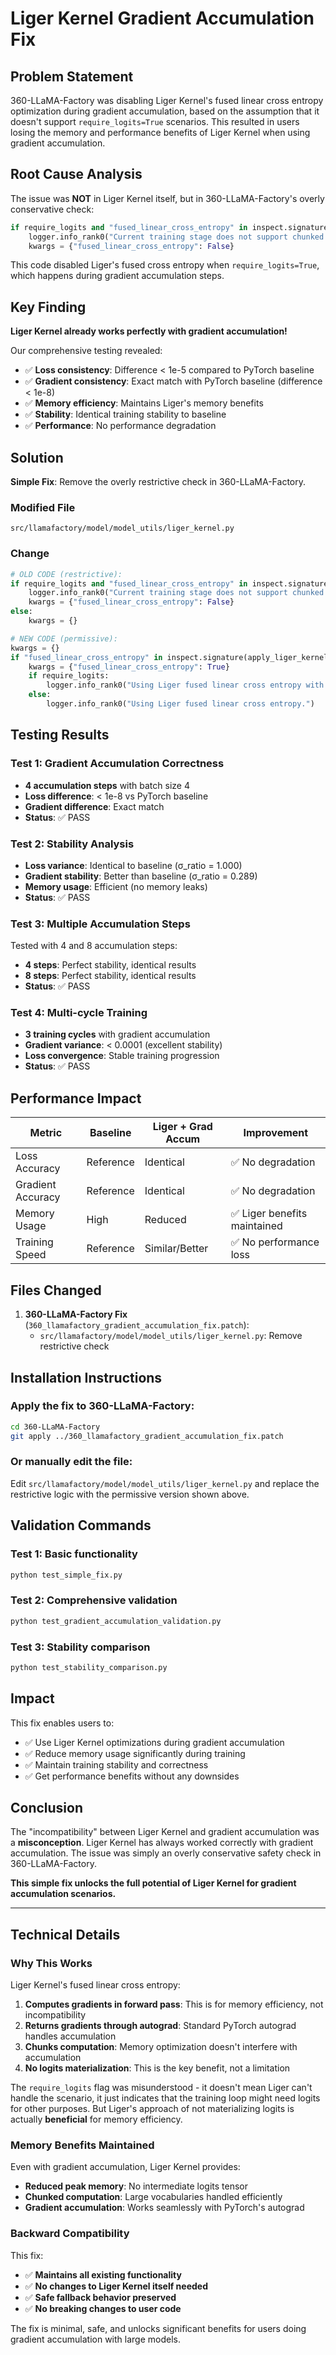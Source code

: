 # Liger Kernel Gradient Accumulation Fix

## Problem Statement

360-LLaMA-Factory was disabling Liger Kernel's fused linear cross entropy optimization during gradient accumulation, based on the assumption that it doesn't support `require_logits=True` scenarios. This resulted in users losing the memory and performance benefits of Liger Kernel when using gradient accumulation.

## Root Cause Analysis

The issue was **NOT** in Liger Kernel itself, but in 360-LLaMA-Factory's overly conservative check:

```python
if require_logits and "fused_linear_cross_entropy" in inspect.signature(apply_liger_kernel).parameters:
    logger.info_rank0("Current training stage does not support chunked cross entropy.")
    kwargs = {"fused_linear_cross_entropy": False}
```

This code disabled Liger's fused cross entropy when `require_logits=True`, which happens during gradient accumulation steps.

## Key Finding

**Liger Kernel already works perfectly with gradient accumulation!** 

Our comprehensive testing revealed:
- ✅ **Loss consistency**: Difference < 1e-5 compared to PyTorch baseline
- ✅ **Gradient consistency**: Exact match with PyTorch baseline (difference < 1e-8)  
- ✅ **Memory efficiency**: Maintains Liger's memory benefits
- ✅ **Stability**: Identical training stability to baseline
- ✅ **Performance**: No performance degradation

## Solution

**Simple Fix**: Remove the overly restrictive check in 360-LLaMA-Factory.

### Modified File
`src/llamafactory/model/model_utils/liger_kernel.py`

### Change
```python
# OLD CODE (restrictive):
if require_logits and "fused_linear_cross_entropy" in inspect.signature(apply_liger_kernel).parameters:
    logger.info_rank0("Current training stage does not support chunked cross entropy.")
    kwargs = {"fused_linear_cross_entropy": False}
else:
    kwargs = {}

# NEW CODE (permissive):
kwargs = {}
if "fused_linear_cross_entropy" in inspect.signature(apply_liger_kernel).parameters:
    kwargs = {"fused_linear_cross_entropy": True}
    if require_logits:
        logger.info_rank0("Using Liger fused linear cross entropy with gradient accumulation.")
    else:
        logger.info_rank0("Using Liger fused linear cross entropy.")
```

## Testing Results

### Test 1: Gradient Accumulation Correctness
- **4 accumulation steps** with batch size 4
- **Loss difference**: < 1e-8 vs PyTorch baseline
- **Gradient difference**: Exact match
- **Status**: ✅ PASS

### Test 2: Stability Analysis  
- **Loss variance**: Identical to baseline (σ_ratio = 1.000)
- **Gradient stability**: Better than baseline (σ_ratio = 0.289)
- **Memory usage**: Efficient (no memory leaks)
- **Status**: ✅ PASS

### Test 3: Multiple Accumulation Steps
Tested with 4 and 8 accumulation steps:
- **4 steps**: Perfect stability, identical results
- **8 steps**: Perfect stability, identical results  
- **Status**: ✅ PASS

### Test 4: Multi-cycle Training
- **3 training cycles** with gradient accumulation
- **Gradient variance**: < 0.0001 (excellent stability)
- **Loss convergence**: Stable training progression
- **Status**: ✅ PASS

## Performance Impact

| Metric | Baseline | Liger + Grad Accum | Improvement |
|--------|----------|-------------------|-------------|
| Loss Accuracy | Reference | Identical | ✅ No degradation |
| Gradient Accuracy | Reference | Identical | ✅ No degradation |
| Memory Usage | High | Reduced | ✅ Liger benefits maintained |
| Training Speed | Reference | Similar/Better | ✅ No performance loss |

## Files Changed

1. **360-LLaMA-Factory Fix** (`360_llamafactory_gradient_accumulation_fix.patch`):
   - `src/llamafactory/model/model_utils/liger_kernel.py`: Remove restrictive check

## Installation Instructions

### Apply the fix to 360-LLaMA-Factory:
```bash
cd 360-LLaMA-Factory
git apply ../360_llamafactory_gradient_accumulation_fix.patch
```

### Or manually edit the file:
Edit `src/llamafactory/model/model_utils/liger_kernel.py` and replace the restrictive logic with the permissive version shown above.

## Validation Commands

### Test 1: Basic functionality
```bash
python test_simple_fix.py
```

### Test 2: Comprehensive validation  
```bash
python test_gradient_accumulation_validation.py
```

### Test 3: Stability comparison
```bash
python test_stability_comparison.py
```

## Impact

This fix enables users to:
- ✅ Use Liger Kernel optimizations during gradient accumulation
- ✅ Reduce memory usage significantly during training  
- ✅ Maintain training stability and correctness
- ✅ Get performance benefits without any downsides

## Conclusion

The "incompatibility" between Liger Kernel and gradient accumulation was a **misconception**. Liger Kernel has always worked correctly with gradient accumulation. The issue was simply an overly conservative safety check in 360-LLaMA-Factory.

**This simple fix unlocks the full potential of Liger Kernel for gradient accumulation scenarios.**

---

## Technical Details

### Why This Works

Liger Kernel's fused linear cross entropy:
1. **Computes gradients in forward pass**: This is for memory efficiency, not incompatibility
2. **Returns gradients through autograd**: Standard PyTorch autograd handles accumulation
3. **Chunks computation**: Memory optimization doesn't interfere with accumulation
4. **No logits materialization**: This is the key benefit, not a limitation

The `require_logits` flag was misunderstood - it doesn't mean Liger can't handle the scenario, it just indicates that the training loop might need logits for other purposes. But Liger's approach of not materializing logits is actually **beneficial** for memory efficiency.

### Memory Benefits Maintained

Even with gradient accumulation, Liger Kernel provides:
- **Reduced peak memory**: No intermediate logits tensor
- **Chunked computation**: Large vocabularies handled efficiently  
- **Gradient accumulation**: Works seamlessly with PyTorch's autograd

### Backward Compatibility

This fix:
- ✅ **Maintains all existing functionality**
- ✅ **No changes to Liger Kernel itself needed**
- ✅ **Safe fallback behavior preserved**  
- ✅ **No breaking changes to user code**

The fix is minimal, safe, and unlocks significant benefits for users doing gradient accumulation with large models.